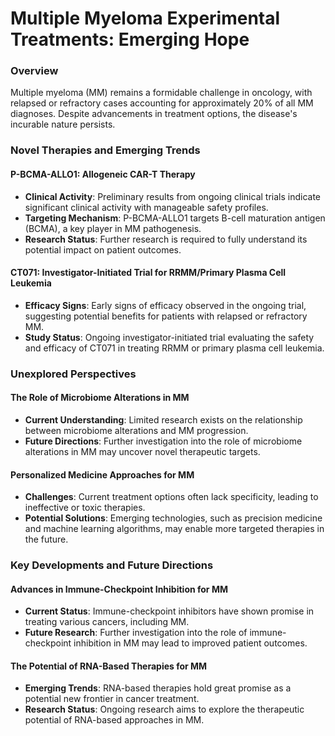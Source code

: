 Multiple Myeloma Experimental Treatments: Emerging Hope
===========================================================

### Overview

Multiple myeloma (MM) remains a formidable challenge in oncology, with relapsed or refractory cases accounting for approximately 20% of all MM diagnoses. Despite advancements in treatment options, the disease's incurable nature persists.

### Novel Therapies and Emerging Trends

#### P-BCMA-ALLO1: Allogeneic CAR-T Therapy

*   **Clinical Activity**: Preliminary results from ongoing clinical trials indicate significant clinical activity with manageable safety profiles.
*   **Targeting Mechanism**: P-BCMA-ALLO1 targets B-cell maturation antigen (BCMA), a key player in MM pathogenesis.
*   **Research Status**: Further research is required to fully understand its potential impact on patient outcomes.

#### CT071: Investigator-Initiated Trial for RRMM/Primary Plasma Cell Leukemia

*   **Efficacy Signs**: Early signs of efficacy observed in the ongoing trial, suggesting potential benefits for patients with relapsed or refractory MM.
*   **Study Status**: Ongoing investigator-initiated trial evaluating the safety and efficacy of CT071 in treating RRMM or primary plasma cell leukemia.

### Unexplored Perspectives

#### The Role of Microbiome Alterations in MM

*   **Current Understanding**: Limited research exists on the relationship between microbiome alterations and MM progression.
*   **Future Directions**: Further investigation into the role of microbiome alterations in MM may uncover novel therapeutic targets.

#### Personalized Medicine Approaches for MM

*   **Challenges**: Current treatment options often lack specificity, leading to ineffective or toxic therapies.
*   **Potential Solutions**: Emerging technologies, such as precision medicine and machine learning algorithms, may enable more targeted therapies in the future.

### Key Developments and Future Directions

#### Advances in Immune-Checkpoint Inhibition for MM

*   **Current Status**: Immune-checkpoint inhibitors have shown promise in treating various cancers, including MM.
*   **Future Research**: Further investigation into the role of immune-checkpoint inhibition in MM may lead to improved patient outcomes.

#### The Potential of RNA-Based Therapies for MM

*   **Emerging Trends**: RNA-based therapies hold great promise as a potential new frontier in cancer treatment.
*   **Research Status**: Ongoing research aims to explore the therapeutic potential of RNA-based approaches in MM.